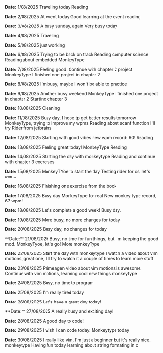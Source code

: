 **Date:** 1/08/2025
Traveling today
Reading

**Date:** 2/08/2025
At event today
Good learning at the event
reading

**Date:** 3/08/2025
A busy sunday, again
Very busy today

**Date:** 4/08/2025
Traveling

**Date:** 5/08/2025
just working

**Date:** 6/08/2025
Trying to be back on track
Reading computer science
Reading about embedded
MonkeyType

**Date:** 7/08/2025
Feeling good.
Continue with chapter 2 project
MonkeyType
I finished one project in chapter 2

**Date:** 8/08/2025
I'm busy, maybe I won't be able to practice

**Date:** 9/08/2025
Another busy weekend
MonkeyType
I finished one project in chapter 2
Starting chapter 3

**Date:** 10/08/2025
Cleaning

**Date:** 11/08/2025
Busy day, I hope tp get better results tomorrow
MonkeyType, trying to improve my wpms
Reading about scanf function
I'll try Rider from jetbrains

**Date:** 12/08/2025
Starting with good vibes
new wpm record: 60!
Reading

**Date:** 13/08/2025
Feeling great today!
MonkeyType
Reading

**Date:** 14/08/2025
Starting the day with monkeytype
Reading and continue with chapter 3 exercises

**Date:** 15/08/2025
MonkeyTYoe to start the day
Testing rider for cs, let's see...

**Date:** 16/08/2025
Finishing one exercise from the book

**Date:** 17/08/2025
Busy day
MonkeyType for real
New monkey type record, 67 wpm!!

**Date:** 18/08/2025
Let's complete a good week!
Busy day.

**Date:** 19/08/2025
More busy, no more changes for today

**Date:** 20/08/2025
Busy day, no changes for today

^^Date:** 21/08/2025
Busy, no time for fun things, but I'm keeping the good mod.
MonkeyTyoe, let's go!
More monkeyType

**Date:** 22/08/2025
Start the day with monkeytype
I watch a video about vim motions, great one, I'll try to watch it a couple of times to learn more stuff

**Date:** 23/08/2025
Primeagen video about vim motions is awesome.
Continue with vim motions, learning cool new things
monkeytype

**Date:** 24/08/2025
Busy, no time to program

**Date:** 25/08/2025
I'm really tired today

**Date:** 26/08/2025
Let's have a great dsy today!

**Date:^^ 27/08/2025
A really busy and exciting day!

**Date:** 28/08/2025
A good day to code!

**Date:** 29/08/2025
I wish I can code today.
Monkeytype today

**Date:** 30/08/2025
I really like vim, I'm just a beginner but it's really nice.
monkeytype
Having fun today learning about string formating in c
